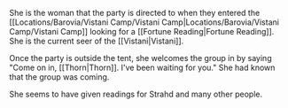 She is the woman that the party is directed to when they entered the [[Locations/Barovia/Vistani Camp/Vistani Camp|Locations/Barovia/Vistani Camp/Vistani Camp]] looking for a [[Fortune Reading|Fortune Reading]]. She is the current seer of the [[Vistani|Vistani]].

Once the party is outside the tent, she welcomes the group in by saying "Come on in, [[Thorn|Thorn]]. I've been waiting for you." She had known that the group was coming.

She seems to have given readings for Strahd and many other people.